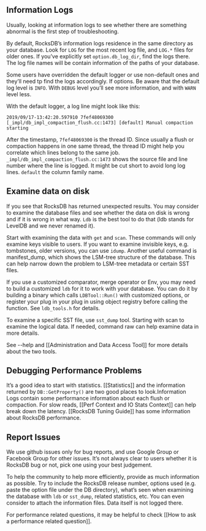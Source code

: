 ## Information Logs
Usually, looking at information logs to see whether there are something abnormal is the first step of troubleshooting.

By default, RocksDB’s information logs residence in the same directory as your database. Look for `LOG` for the most recent log file, and `LOG.*` files for older ones. If you’ve explicitly set `option.db_log_dir`, find the logs there. The log file names will be contain information of the paths of your database.

Some users have overridden the default logger or use non-default ones and they’ll need tp find the logs accordingly.
If options.
Be aware that the default log level is `INFO`. With `DEBUG` level you’ll see more information, and with `WARN` level less.

With the default logger, a log line might look like this:
```
2019/09/17-13:42:20.597910 7fef48069300 [_impl/db_impl_compaction_flush.cc:1473] [default] Manual compaction starting
```
After the timestamp, `7fef48069300` is the thread ID. Since usually a flush or compaction happens in one same thread, the thread ID might help you correlate which lines belong to the same job. `_impl/db_impl_compaction_flush.cc:1473` shows the source file and line number where the line is logged. It might be cut short to avoid long log lines. `default` the column family name.

## Examine data on disk
If you see that RocksDB has returned unexpected results. You may consider to examine the database files and see whether the data on disk is wrong and if it is wrong in what way. `Ldb` is the best tool to do that (ldb stands for LevelDB and we never renamed it).

Start with examining the data with `get` and `scan`. These commands will only examine keys visible to users. If you want to examine invisible keys, e.g. tombstones, older versions, you can use `idump`. Another useful command is manifest_dump, which shows the LSM-tree structure of the database. This can help narrow down the problem to LSM-tree metadata or certain SST files.

If you use a customized comparator, merge operator or Env, you may need to build a customized `ldb` for it to work with your database. You can do it by building a binary which calls `LDBTool::Run()` with customized options, or register your plug in your plug in using object registry before calling the function. See `ldb_tools.h` for details. 

To examine a specific SST file, use `sst_dump` tool. Starting with scan to examine the logical data. If needed, command raw can help examine data in more details.

See --help and [[Administration and Data Access Tool]] for more details about the two tools.

## Debugging Performance Problems
It’s a good idea to start with statistics. [[Statistics]] and the information returned by `DB::GetProperty()` are two good places to look.Information Logs contain some performance information about each flush or compaction. For slow reads, [[Perf Context and IO Stats Context]] can help break down the latency. [[RocksDB Tuning Guide]] has some information about RocksDB performance.

## Report Issues
We use github issues only for bug reports, and use Google Group or Facebook Group for other issues. It’s not always clear to users whether it is RocksDB bug or not, pick one using your best judgement.

To help the community to help more efficiently, provide as much information as possible. Try to include the RocksDB release number, options used (e.g. paste the option file under the DB directory), what’s seen when examining the database with `ldb` or `sst_dump`, related statistics, etc. You can even consider to attach the information files. Data itself is not logged there.

For performance related questions, it may be helpful to check [[How to ask a performance related question]].

